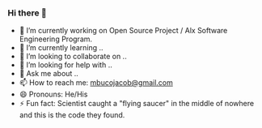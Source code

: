 ### Hi there 👋


- 🔭 I’m currently working on Open Source Project / Alx Software Engineering Program.
- 🌱 I’m currently learning ..
- 👯 I’m looking to collaborate on ..
- 🤔 I’m looking for help with ..
- 💬 Ask me about ..
- 📫 How to reach me: mbucojacob@gmail.com
- 😄 Pronouns: He/His
- ⚡ Fun fact: Scientist caught a "flying saucer" in the middle of nowhere and this is the code they found.

